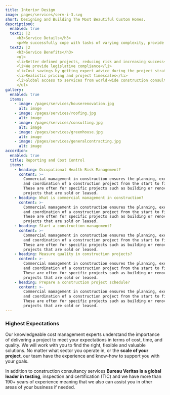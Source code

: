 ```yaml
---
title: Interior Design
image: pages/services/serv-i-3.svg
short: Designing and Building The Most Beautiful Custom Homes.
description0:
  enabled: true
  text1: |2
     <h3>Service Details</h3> 
     <p>We successfully cope with tasks of varying complexity, provide long-term guarantees and regularly master new technologies. Our portfolio includes <span>dozens of successfully</span> completed projects of houses of different storeys, with high–quality finishes and good repairs. Building houses is our vocation!</p> 
  text2: |2
     <h3>Service Benefits</h3> 
     <ul> 
     <li>Better defined projects, reducing risk and increasing success</li> 
     <li>We provide legislative compliance</li> 
     <li>Cost savings by getting expert advice during the project strategy and estimating</li> 
     <li>Realistic pricing and project timescales</li> 
     <li>Global access to services from world-wide construction consultancy</li> 
     </ul> 
gallery:
  enabled: true
  items:
    - image: /pages/services/houserenovation.jpg
      alt: image
    - image: /pages/services/roofing.jpg
      alt: image
    - image: /pages/services/consulting.jpg
      alt: image
    - image: /pages/services/greenhouse.jpg
      alt: image
    - image: /pages/services/generalcontracting.jpg
      alt: image
accordion:
  enabled: true
  title: Reporting and Cost Control
  items:
    - heading: Occupational Health Risk Management?
      content: >-
        Commercial management in construction ensures the planning, execution,
        and coordination of a construction project from the start to finish.
        These are often for specific projects such as building or renovation
        projects that are sold or leased.
    - heading: What is commercial management in construction?
      content: >-
        Commercial management in construction ensures the planning, execution,
        and coordination of a construction project from the start to finish.
        These are often for specific projects such as building or renovation
        projects that are sold or leased.
    - heading: Start a construction management?
      content: >-
        Commercial management in construction ensures the planning, execution,
        and coordination of a construction project from the start to finish.
        These are often for specific projects such as building or renovation
        projects that are sold or leased.
    - heading: Measure quality in construction projects?
      content: >-
        Commercial management in construction ensures the planning, execution,
        and coordination of a construction project from the start to finish.
        These are often for specific projects such as building or renovation
        projects that are sold or leased.
    - heading: Prepare a construction project schedule?
      content: >-
        Commercial management in construction ensures the planning, execution,
        and coordination of a construction project from the start to finish.
        These are often for specific projects such as building or renovation
        projects that are sold or leased.
---
```


### Highest Expectations

Our knowledgeable cost management experts understand the importance of delivering a project to meet your expectations in terms of cost, time, and quality. We will work with you to find the right, flexible and valuable solutions. No matter what sector you operate in, or the **scale of your project**, our team have the experience and know-how to support you with your goals.

In addition to construction consultancy services **Bureau Veritas is a global leader in testing**, inspection and certification (TIC) and we have more than 190+ years of experience meaning that we also can assist you in other areas of your business if needed.
